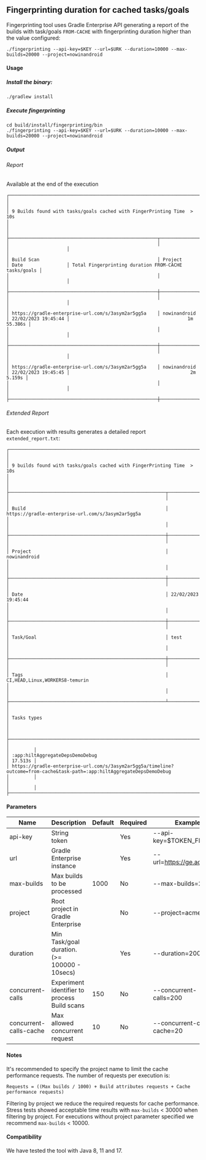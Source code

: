 ## Fingerprinting duration for cached tasks/goals
Fingerprinting tool uses Gradle Enterprise API generating a report of the builds with task/goals `FROM-CACHE` with
fingerprinting duration higher than the value configured:

```
./fingerprinting --api-key=$KEY --url=$URK --duration=10000 --max-builds=20000 --project=nowinandroid
```

#### Usage

##### Install the binary:
```
./gradlew install
```

##### Execute fingerprinting
```
cd build/install/fingerprinting/bin
./fingerprinting --api-key=$KEY --url=$URK --duration=10000 --max-builds=20000 --project=nowinandroid

```

##### Output
###### Report
Available at the end of the execution
```
┌──────────────────────────────────────────────────────────────────────────────────────────────────────────────────────────────────────────────────┐
│                                                                                                                                                  │
│ 9 Builds found with tasks/goals cached with FingerPrinting Time  > 10s                                                                           │
│                                                                                                                                                  │
├──────────────────────────────────────────────────────┬──────────────┬─────────────────────┬──────────────────────────────────────────────────────┤
│                                                      │              │                     │                                                      │
│ Build Scan                                           │ Project      │ Date                │ Total Fingerprinting duration FROM-CACHE tasks/goals │
│                                                      │              │                     │                                                      │
├──────────────────────────────────────────────────────┼──────────────┼─────────────────────┼──────────────────────────────────────────────────────┤
│                                                      │              │                     │                                                      │
│ https://gradle-enterprise-url.com/s/3asym2ar5gg5a    │ nowinandroid │ 22/02/2023 19:45:44 │                                           1m 55.386s │
│                                                      │              │                     │                                                      │
├──────────────────────────────────────────────────────┼──────────────┼─────────────────────┼──────────────────────────────────────────────────────┤
│                                                      │              │                     │                                                      │
│ https://gradle-enterprise-url.com/s/3asym2ar5gg5a    │ nowinandroid │ 22/02/2023 19:45:45 │                                            2m 5.159s │
│                                                      │              │                     │                                                      │
├──────────────────────────────────────────────────────┼──────────────┼─────────────────────┼──────────────────────────────────────────────────────┤

```

###### Extended Report
Each execution with results generates a detailed report `extended_report.txt`:
```
┌──────────────────────────────────────────────────────────────────────────────────────────────────────────────────────────────────────────────────────────────┐
│                                                                                                                                                              │
│ 9 builds found with tasks/goals cached with FingerPrinting Time  > 10s                                                                                       │
│                                                                                                                                                              │
├─────────────────────────────────────────────────────────┬────────────────────────────────────────────────────────────────────────────────────────────────────┤
│                                                         │                                                                                                    │
│ Build                                                   │ https://gradle-enterprise-url.com/s/3asym2ar5gg5a                                                  │
│                                                         │                                                                                                    │
├─────────────────────────────────────────────────────────┼────────────────────────────────────────────────────────────────────────────────────────────────────┤
│                                                         │                                                                                                    │
│ Project                                                 │ nowinandroid                                                                                       │
│                                                         │                                                                                                    │
├─────────────────────────────────────────────────────────┼────────────────────────────────────────────────────────────────────────────────────────────────────┤
│                                                         │                                                                                                    │
│ Date                                                    │ 22/02/2023 19:45:44                                                                                │
│                                                         │                                                                                                    │
├─────────────────────────────────────────────────────────┼────────────────────────────────────────────────────────────────────────────────────────────────────┤
│                                                         │                                                                                                    │
│ Task/Goal                                               │ test                                                                                               │
│                                                         │                                                                                                    │
├─────────────────────────────────────────────────────────┼────────────────────────────────────────────────────────────────────────────────────────────────────┤
│                                                         │                                                                                                    │
│ Tags                                                    │ CI,HEAD,Linux,WORKERS8-temurin                                                                     │
│                                                         │                                                                                                    │
├─────────────────────────────────────────────────────────┴────────────────────────────────────────────────────────────────────────────────────────────────────┤
│                                                                                                                                                              │
│ Tasks types                                                                                                                                                  │
│                                                                                                                                                              │
├────────────────────────────────────────────────────────────────────────────────────────────────────────────────────────────────────────────────────┬─────────┤
│                                                                                                                                                    │         │
│ :app:hiltAggregateDepsDemoDebug                                                                                                                    │ 17.513s │
│ https://gradle-enterprise-url.com/s/3asym2ar5gg5a/timeline?outcome=from-cache&task-path=:app:hiltAggregateDepsDemoDebug                            │         │
│                                                                                                                                                    │         │
├────────────────────────────────────────────────────────────────────────────────────────────────────────────────────────────────────────────────────┼─────────┤

```

#### Parameters

| Name                   | Description                                  | Default | Required | Example                     |
|------------------------|----------------------------------------------|---------|----------|-----------------------------|
| api-key                | String token                                 |         | Yes      | --api-key=$TOKEN_FILE       |
| url                    | Gradle Enterprise instance                   |         | Yes      | --url=https://ge.acme.dev   |
| max-builds             | Max builds to be processed                   | 1000    | No       | --max-builds=2000           |
| project                | Root project in Gradle Enterprise            |         | No       | --project=acme              |
| duration               | Min Task/goal duration. (>= 100000 - 10secs) |         | Yes      | --duration=20000            |
| concurrent-calls       | Experiment identifier to process Build scans | 150     | No       | --concurrent-calls=200      |
| concurrent-calls-cache | Max allowed concurrent request               | 10      | No       | --concurrent-calls-cache=20 |


#### Notes
It's recommended to specify the project name to limit the cache performance requests. The number of requests per execution is:
```
Requests = ((Max builds / 1000) + Build attributes requests + Cache performance requests)
```
Filtering by project we reduce the required requests for cache performance.
Stress tests showed acceptable time results with `max-builds` < 30000 when filtering by project. For executions without
project parameter specified we recommend `max-builds` < 10000.

#### Compatibility
We have tested the tool with Java 8, 11 and 17.

